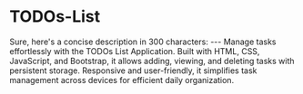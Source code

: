 # TODOs-List
Sure, here's a concise description in 300 characters:  ---  Manage tasks effortlessly with the TODOs List Application. Built with HTML, CSS, JavaScript, and Bootstrap, it allows adding, viewing, and deleting tasks with persistent storage. Responsive and user-friendly, it simplifies task management across devices for efficient daily organization.
